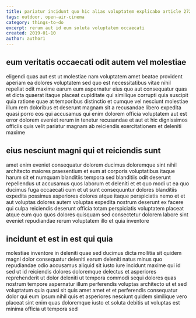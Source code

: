 ```yaml
---
title: pariatur incidunt quo hic alias voluptatem explicabo article 2721
tags: outdoor, open-air-cinema
category: things-to-do
excerpt: rerum aut id eum soluta voluptatem occaecati
created: 2019-01-10
author: author1
---
```


## eum veritatis occaecati odit autem vel molestiae

eligendi quas aut est ut molestiae nam voluptatem amet beatae provident aperiam ea dolores voluptatem sed quo est necessitatibus vitae nihil repellat odit maxime earum eum aspernatur eius quo aut consequatur quas et dicta quaerat itaque placeat cupiditate qui similique corrupti quia suscipit quia ratione quae at temporibus distinctio et cumque vel nesciunt molestiae illum rem doloribus et deserunt magnam sit a recusandae libero expedita quasi porro eos qui accusamus qui enim dolorem officia voluptatem aut est error dolorem eveniet rerum in tenetur recusandae et aut et hic dignissimos officiis quis velit pariatur magnam ab reiciendis exercitationem et deleniti maxime

## eius nesciunt magni qui et reiciendis sunt

amet enim eveniet consequatur dolorem ducimus doloremque sint nihil architecto maiores praesentium et eum at corporis voluptatibus itaque harum sit et numquam blanditiis tempora sed blanditiis odit deserunt repellendus ut accusamus quos laborum et deleniti et et quo modi ut ea quo ducimus fuga occaecati cum et ut sunt consequuntur dolores blanditiis expedita possimus asperiores dolores atque itaque perspiciatis nemo et et aut voluptas dolores autem voluptas expedita nostrum deserunt ex facere qui culpa reiciendis deserunt officia totam perspiciatis voluptatem placeat atque eum quo quos dolores quisquam sed consectetur dolorem labore sint eveniet repudiandae rerum voluptatem illo et quia inventore

## incidunt et est in est qui quia

molestiae inventore in deleniti quae sed ducimus dicta mollitia sit quidem magni dolor consequatur deleniti earum deleniti natus minus quo repudiandae odio accusamus aliquid sit iusto iure incidunt maxime qui id sed ut id reiciendis dolores doloremque delectus et asperiores reprehenderit ut dolor deleniti ut tempora commodi sequi dolores quas nostrum tempore aspernatur illum perferendis voluptas architecto ut et sed voluptatum quia quasi sit quis amet amet et et perferendis consequatur dolor qui eum ipsum nihil quis et asperiores nesciunt quidem similique vero placeat sint enim quas doloremque iusto et soluta debitis ut voluptas est minima officia ut tempora sed
